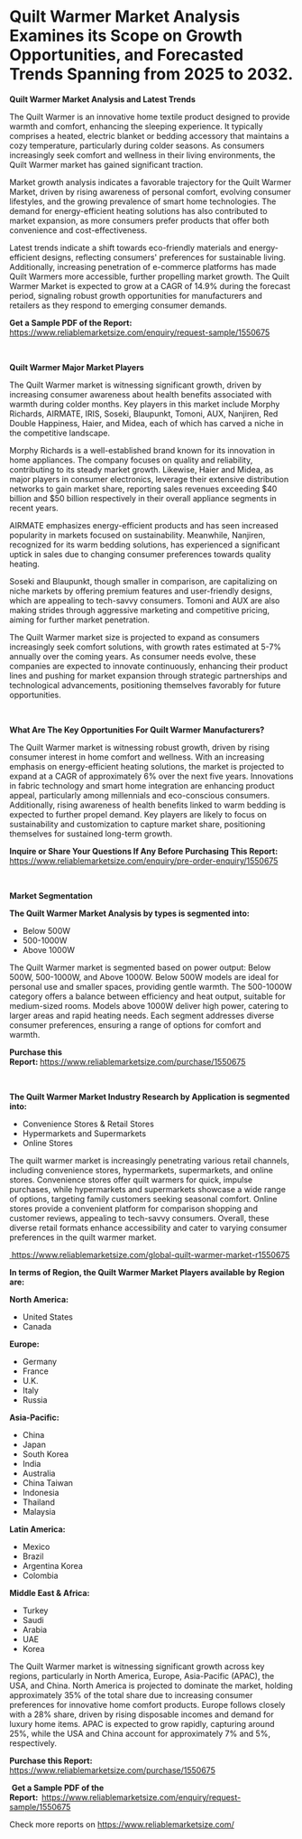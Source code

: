 <p><h1>Quilt Warmer Market Analysis Examines its Scope on Growth Opportunities, and Forecasted Trends Spanning from 2025 to 2032.</h1></p><p><strong>Quilt Warmer Market Analysis and Latest Trends</strong></p>
<p><p>The Quilt Warmer is an innovative home textile product designed to provide warmth and comfort, enhancing the sleeping experience. It typically comprises a heated, electric blanket or bedding accessory that maintains a cozy temperature, particularly during colder seasons. As consumers increasingly seek comfort and wellness in their living environments, the Quilt Warmer market has gained significant traction.</p><p>Market growth analysis indicates a favorable trajectory for the Quilt Warmer Market, driven by rising awareness of personal comfort, evolving consumer lifestyles, and the growing prevalence of smart home technologies. The demand for energy-efficient heating solutions has also contributed to market expansion, as more consumers prefer products that offer both convenience and cost-effectiveness.</p><p>Latest trends indicate a shift towards eco-friendly materials and energy-efficient designs, reflecting consumers' preferences for sustainable living. Additionally, increasing penetration of e-commerce platforms has made Quilt Warmers more accessible, further propelling market growth. The Quilt Warmer Market is expected to grow at a CAGR of 14.9% during the forecast period, signaling robust growth opportunities for manufacturers and retailers as they respond to emerging consumer demands.</p></p>
<p><strong>Get a Sample PDF of the Report:&nbsp;</strong> <a href="https://www.reliablemarketsize.com/enquiry/request-sample/1550675?utm_campaign=3348&utm_medium=2&utm_source=Github&utm_content=ia&utm_term=08042025&utm_id=quilt-warmer">https://www.reliablemarketsize.com/enquiry/request-sample/1550675</a></p>
<p>&nbsp;</p>
<p><strong>Quilt Warmer Major Market Players</strong></p>
<p><p>The Quilt Warmer market is witnessing significant growth, driven by increasing consumer awareness about health benefits associated with warmth during colder months. Key players in this market include Morphy Richards, AIRMATE, IRIS, Soseki, Blaupunkt, Tomoni, AUX, Nanjiren, Red Double Happiness, Haier, and Midea, each of which has carved a niche in the competitive landscape.</p><p>Morphy Richards is a well-established brand known for its innovation in home appliances. The company focuses on quality and reliability, contributing to its steady market growth. Likewise, Haier and Midea, as major players in consumer electronics, leverage their extensive distribution networks to gain market share, reporting sales revenues exceeding $40 billion and $50 billion respectively in their overall appliance segments in recent years.</p><p>AIRMATE emphasizes energy-efficient products and has seen increased popularity in markets focused on sustainability. Meanwhile, Nanjiren, recognized for its warm bedding solutions, has experienced a significant uptick in sales due to changing consumer preferences towards quality heating.</p><p>Soseki and Blaupunkt, though smaller in comparison, are capitalizing on niche markets by offering premium features and user-friendly designs, which are appealing to tech-savvy consumers. Tomoni and AUX are also making strides through aggressive marketing and competitive pricing, aiming for further market penetration.</p><p>The Quilt Warmer market size is projected to expand as consumers increasingly seek comfort solutions, with growth rates estimated at 5-7% annually over the coming years. As consumer needs evolve, these companies are expected to innovate continuously, enhancing their product lines and pushing for market expansion through strategic partnerships and technological advancements, positioning themselves favorably for future opportunities.</p></p>
<p>&nbsp;</p>
<p><strong>What Are The Key Opportunities For Quilt Warmer Manufacturers?</strong></p>
<p><p>The Quilt Warmer market is witnessing robust growth, driven by rising consumer interest in home comfort and wellness. With an increasing emphasis on energy-efficient heating solutions, the market is projected to expand at a CAGR of approximately 6% over the next five years. Innovations in fabric technology and smart home integration are enhancing product appeal, particularly among millennials and eco-conscious consumers. Additionally, rising awareness of health benefits linked to warm bedding is expected to further propel demand. Key players are likely to focus on sustainability and customization to capture market share, positioning themselves for sustained long-term growth.</p></p>
<p><strong>Inquire or Share Your Questions If Any Before Purchasing This Report:</strong> <a href="https://www.reliablemarketsize.com/enquiry/pre-order-enquiry/1550675?utm_campaign=3348&utm_medium=2&utm_source=Github&utm_content=ia&utm_term=08042025&utm_id=quilt-warmer">https://www.reliablemarketsize.com/enquiry/pre-order-enquiry/1550675</a></p>
<p>&nbsp;</p>
<p><strong>Market Segmentation</strong></p>
<p><strong>The Quilt Warmer Market Analysis by types is segmented into:</strong></p>
<p><ul><li>Below 500W</li><li>500-1000W</li><li>Above 1000W</li></ul></p>
<p><p>The Quilt Warmer market is segmented based on power output: Below 500W, 500-1000W, and Above 1000W. Below 500W models are ideal for personal use and smaller spaces, providing gentle warmth. The 500-1000W category offers a balance between efficiency and heat output, suitable for medium-sized rooms. Models above 1000W deliver high power, catering to larger areas and rapid heating needs. Each segment addresses diverse consumer preferences, ensuring a range of options for comfort and warmth.</p></p>
<p><strong>Purchase this Report:&nbsp;</strong><a href="https://www.reliablemarketsize.com/purchase/1550675?utm_campaign=3348&utm_medium=2&utm_source=Github&utm_content=ia&utm_term=08042025&utm_id=quilt-warmer">https://www.reliablemarketsize.com/purchase/1550675</a></p>
<p>&nbsp;</p>
<p><strong>The Quilt Warmer Market Industry Research by Application is segmented into:</strong></p>
<p><ul><li>Convenience Stores & Retail Stores</li><li>Hypermarkets and Supermarkets</li><li>Online Stores</li></ul></p>
<p><p>The quilt warmer market is increasingly penetrating various retail channels, including convenience stores, hypermarkets, supermarkets, and online stores. Convenience stores offer quilt warmers for quick, impulse purchases, while hypermarkets and supermarkets showcase a wide range of options, targeting family customers seeking seasonal comfort. Online stores provide a convenient platform for comparison shopping and customer reviews, appealing to tech-savvy consumers. Overall, these diverse retail formats enhance accessibility and cater to varying consumer preferences in the quilt warmer market.</p></p>
<p><a href="https://www.reliablemarketsize.com/global-quilt-warmer-market-r1550675?utm_campaign=3348&utm_medium=2&utm_source=Github&utm_content=ia&utm_term=08042025&utm_id=quilt-warmer">&nbsp;https://www.reliablemarketsize.com/global-quilt-warmer-market-r1550675</a></p>
<p><strong>In terms of Region, the Quilt Warmer Market Players available by Region are:</strong></p>
<p>
    <p> <strong> North America: </strong>
        <ul>
            <li>United States</li>
            <li>Canada</li>
        </ul>
        </p> 
    <p> <strong> Europe: </strong>
        <ul>
            <li>Germany</li>
            <li>France</li>
            <li>U.K.</li>
            <li>Italy</li>
            <li>Russia</li>
        </ul>
        </p> 
    <p> <strong> Asia-Pacific: </strong>
        <ul>
            <li>China</li>
            <li>Japan</li>
            <li>South Korea</li>
            <li>India</li>
            <li>Australia</li>
            <li>China Taiwan</li>
            <li>Indonesia</li>
            <li>Thailand</li>
            <li>Malaysia</li>
        </ul>
        </p> 
    <p> <strong> Latin America: </strong>
        <ul>
            <li>Mexico</li>
            <li>Brazil</li>
            <li>Argentina Korea</li>
            <li>Colombia</li>
        </ul>
        </p> 
    <p> <strong> Middle East & Africa: </strong>
        <ul>
            <li>Turkey</li>
            <li>Saudi</li>
            <li>Arabia</li>
            <li>UAE</li>
            <li>Korea</li>
        </ul>
    </p>
    </p>
<p><p>The Quilt Warmer market is witnessing significant growth across key regions, particularly in North America, Europe, Asia-Pacific (APAC), the USA, and China. North America is projected to dominate the market, holding approximately 35% of the total share due to increasing consumer preferences for innovative home comfort products. Europe follows closely with a 28% share, driven by rising disposable incomes and demand for luxury home items. APAC is expected to grow rapidly, capturing around 25%, while the USA and China account for approximately 7% and 5%, respectively.</p></p>
<p><strong>Purchase this Report: </strong><a href="https://www.reliablemarketsize.com/purchase/1550675?utm_campaign=3348&utm_medium=2&utm_source=Github&utm_content=ia&utm_term=08042025&utm_id=quilt-warmer">https://www.reliablemarketsize.com/purchase/1550675</a></p>
<p>&nbsp;<strong>Get a Sample PDF of the Report:&nbsp;&nbsp;</strong><a href="https://www.reliablemarketsize.com/enquiry/request-sample/1550675?utm_campaign=3348&utm_medium=2&utm_source=Github&utm_content=ia&utm_term=08042025&utm_id=quilt-warmer">https://www.reliablemarketsize.com/enquiry/request-sample/1550675</a></p>
<p><strong></strong></p>
<p>Check more reports on <a href="https://www.reliablemarketsize.com/?utm_campaign=3348&utm_medium=2&utm_source=Github&utm_content=ia&utm_term=08042025&utm_id=quilt-warmer">https://www.reliablemarketsize.com/</a></p>